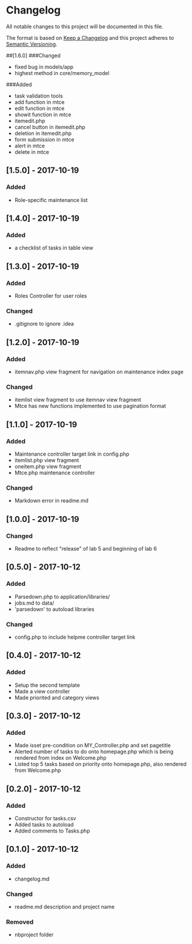 # Changelog
All notable changes to this project will be documented in this file.

The format is based on [Keep a Changelog](http://keepachangelog.com/en/1.0.0/)
and this project adheres to [Semantic Versioning](http://semver.org/spec/v2.0.0.html).

##[1.6.0]
###Changed
 - fixed bug in models/app
 - highest method in core/memory_model
 
 
 ###Added
 - task validation tools
 - add function in mtce
 - edit function in mtce
 - showit function in mtce
 - itemedit.php
 - cancel button in itemedit.php
 - deletion in itemedit.php
 - form submission in mtce
 - alert in mtce
 - delete in mtce 
 

## [1.5.0] - 2017-10-19
### Added
- Role-specific maintenance list

## [1.4.0] - 2017-10-19
### Added
- a checklist of tasks in table view

## [1.3.0] - 2017-10-19
### Added
- Roles Controller for user roles

### Changed
- .gitignore to ignore .idea

## [1.2.0] - 2017-10-19
### Added
- itemnav.php view fragment for navigation on maintenance index page

### Changed
- itemlist view fragment to use itemnav view fragment
- Mtce has new functions implemented to use pagination format

## [1.1.0] - 2017-10-19
### Added
- Maintenance controller target link in config.php
- itemlist.php view fragment
- oneitem.php view fragment
- Mtce.php maintenance controller

### Changed
- Markdown error in readme.md

## [1.0.0] - 2017-10-19
### Changed
- Readme to reflect "release" of lab 5 and beginning of lab 6

## [0.5.0] - 2017-10-12
### Added
- Parsedown.php to application/libraries/
- jobs.md to data/
- 'parsedown' to autoload libraries

### Changed
- config.php to include helpme controller target link

## [0.4.0] - 2017-10-12
### Added
- Setup the second template
- Made a view controller
- Made priorited and category views

## [0.3.0] - 2017-10-12
### Added
- Made isset pre-condition on MY_Controller.php and set pagetitle
- Alerted number of tasks to do onto homepage.php which is being rendered from index on Welcome.php
- Listed top 5 tasks based on priority onto homepage.php, also rendered from Welcome.php

## [0.2.0] - 2017-10-12
### Added
- Constructor for tasks.csv
- Added tasks to autoload
- Added comments to Tasks.php

## [0.1.0] - 2017-10-12
### Added
- changelog.md

### Changed
- readme.md description and project name

### Removed
- nbproject folder